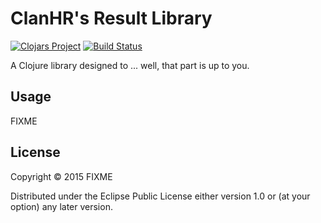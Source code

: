 # ClanHR's Result Library

[![Clojars Project](http://clojars.org/clanhr/result/latest-version.svg)](http://clojars.org/clanhr/result)
[![Build Status](https://travis-ci.org/clanhr/result.svg)](https://travis-ci.org/clanhr/result)

A Clojure library designed to ... well, that part is up to you.

## Usage

FIXME

## License

Copyright © 2015 FIXME

Distributed under the Eclipse Public License either version 1.0 or (at
your option) any later version.
